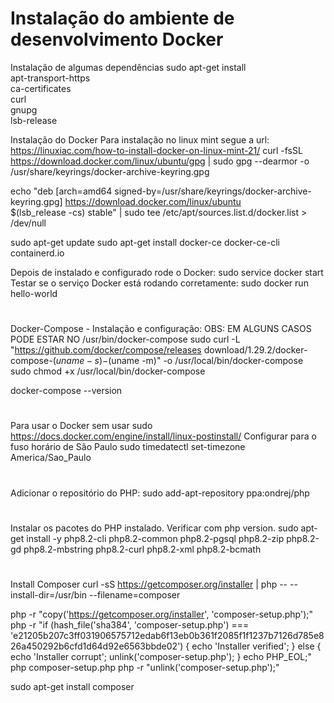 # Instalação do ambiente de desenvolvimento Docker

Instalação de algumas dependências 
sudo apt-get install \
apt-transport-https \
ca-certificates \
curl \
gnupg \
lsb-release

Instalação do Docker 
Para instalação no linux mint segue a url: https://linuxiac.com/how-to-install-docker-on-linux-mint-21/ 
curl -fsSL https://download.docker.com/linux/ubuntu/gpg | sudo gpg --dearmor -o /usr/share/keyrings/docker-archive-keyring.gpg

echo "deb [arch=amd64 signed-by=/usr/share/keyrings/docker-archive-keyring.gpg] https://download.docker.com/linux/ubuntu \
$(lsb_release -cs) stable" | sudo tee /etc/apt/sources.list.d/docker.list > /dev/null

sudo apt-get update
sudo apt-get install docker-ce docker-ce-cli containerd.io

Depois de instalado e configurado rode o Docker: sudo service docker start 
Testar se o serviço Docker está rodando corretamente: sudo docker run hello-world 
# 
Docker-Compose - Instalação e configuração: 
OBS: EM ALGUNS CASOS PODE ESTAR NO /usr/bin/docker-compose sudo curl -L "https://github.com/docker/compose/releases
download/1.29.2/docker-compose-$(uname -s)-$(uname -m)" -o /usr/local/bin/docker-compose 
sudo chmod +x /usr/local/bin/docker-compose

docker-compose --version 

# 
Para usar o Docker sem usar sudo 
https://docs.docker.com/engine/install/linux-postinstall/ 
Configurar para o fuso horário de São Paulo 
sudo timedatectl set-timezone America/Sao_Paulo

# 
Adicionar o repositório do PHP: 
sudo add-apt-repository ppa:ondrej/php

# 
Instalar os pacotes do PHP instalado. Verificar com php version. 
sudo apt-get install -y php8.2-cli php8.2-common php8.2-pgsql php8.2-zip php8.2-gd php8.2-mbstring php8.2-curl php8.2-xml php8.2-bcmath

# 
Install Composer 
curl -sS https://getcomposer.org/installer | php -- --install-dir=/usr/bin --filename=composer

php -r "copy('https://getcomposer.org/installer', 'composer-setup.php');"
php -r "if (hash_file('sha384', 'composer-setup.php') === 'e21205b207c3ff031906575712edab6f13eb0b361f2085f1f1237b7126d785e826a450292b6cfd1d64d92e6563bbde02') { echo 'Installer verified'; } else { echo 'Installer corrupt'; unlink('composer-setup.php'); } echo PHP_EOL;"
php composer-setup.php
php -r "unlink('composer-setup.php');"

sudo apt-get install composer
